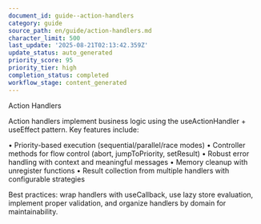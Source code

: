 ```yaml
---
document_id: guide--action-handlers
category: guide
source_path: en/guide/action-handlers.md
character_limit: 500
last_update: '2025-08-21T02:13:42.359Z'
update_status: auto_generated
priority_score: 95
priority_tier: high
completion_status: completed
workflow_stage: content_generated
---
```

Action Handlers

Action handlers implement business logic using the useActionHandler + useEffect pattern. Key features include:

• Priority-based execution (sequential/parallel/race modes)
• Controller methods for flow control (abort, jumpToPriority, setResult)
• Robust error handling with context and meaningful messages
• Memory cleanup with unregister functions
• Result collection from multiple handlers with configurable strategies

Best practices: wrap handlers with useCallback, use lazy store evaluation, implement proper validation, and organize handlers by domain for maintainability.

